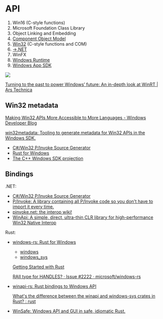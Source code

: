 # API
1. Win16 (C-style functions)
2. Microsoft Foundation Class Library
3. Object Linking and Embedding
4. [Component Object Model](COM/README.md)
5. [Win32](Win32/README.md) (C-style functions and COM)
6. [→.NET](https://github.com/Chaoses-Ib/.NET)
7. WinFX
8. [Windows Runtime](WinRT/README.md)
9. [Windows App SDK](AppSDK/README.md)

![](https://cdn.arstechnica.net/wp-content/uploads/2012/10/winrt.png)

[Turning to the past to power Windows’ future: An in-depth look at WinRT | Ars Technica](https://arstechnica.com/features/2012/10/windows-8-and-winrt-everything-old-is-new-again/)

## Win32 metadata
[Making Win32 APIs More Accessible to More Languages - Windows Developer Blog](https://blogs.windows.com/windowsdeveloper/2021/01/21/making-win32-apis-more-accessible-to-more-languages/)

[win32metadata: Tooling to generate metadata for Win32 APIs in the Windows SDK.](https://github.com/microsoft/win32metadata)
- [C#/Win32 P/Invoke Source Generator](https://github.com/microsoft/CsWin32)
- [Rust for Windows](https://github.com/microsoft/windows-rs)
- [The C++ Windows SDK projection](https://github.com/microsoft/cppwin32)

## Bindings
.NET:
- [C#/Win32 P/Invoke Source Generator](https://github.com/microsoft/CsWin32)
- [P/Invoke: A library containing all P/Invoke code so you don't have to import it every time.](https://github.com/dotnet/pinvoke)
- [pinvoke.net: the interop wiki!](https://pinvoke.net/)
- [WinApi: A simple, direct, ultra-thin CLR library for high-performance Win32 Native Interop](https://github.com/prasannavl/WinApi)

Rust:
- [windows-rs: Rust for Windows](https://github.com/microsoft/windows-rs)
  - [windows](https://microsoft.github.io/windows-docs-rs/doc/windows/)
  - [windows_sys](https://docs.rs/windows-sys/latest/windows_sys/)

  [Getting Started with Rust](https://kennykerr.ca/rust-getting-started/index.html)

  [RAII type for HANDLES? · Issue #2222 · microsoft/windows-rs](https://github.com/microsoft/windows-rs/issues/2222)

- [winapi-rs: Rust bindings to Windows API](https://github.com/retep998/winapi-rs)

  [What's the difference between the winapi and windows-sys crates in Rust? : rust](https://www.reddit.com/r/rust/comments/12b6c5u/whats_the_difference_between_the_winapi_and/)
- [WinSafe: Windows API and GUI in safe, idiomatic Rust.](https://github.com/rodrigocfd/winsafe)
